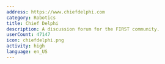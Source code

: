 ```yaml
---
address: https://www.chiefdelphi.com
category: Robotics
title: Chief Delphi
description: A discussion forum for the FIRST community.
userCount: 47147
icon: chiefdelphi.png
activity: high
language: en_US
---
```

